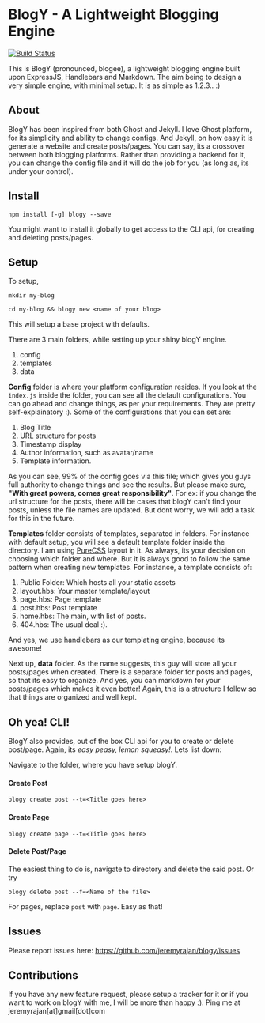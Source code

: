# BlogY - A Lightweight Blogging Engine

[![Build Status](https://travis-ci.org/jeremyrajan/blogy.svg?branch=master)](https://travis-ci.org/jeremyrajan/blogy)

This is BlogY (pronounced, blogee), a lightweight blogging engine built upon ExpressJS, Handlebars and Markdown. The aim being to design a very simple engine, with minimal setup. It is as simple as 1.2.3.. :)

## About
BlogY has been inspired from both Ghost and Jekyll. I love Ghost platform, for its simplicity and ability to change configs. And Jekyll, on how easy it is generate a website and create posts/pages. You can say, its a crossover between both blogging platforms. Rather than providing a backend for it, you can change the config file and it will do the job for you (as long as, its under your control).

## Install
```
npm install [-g] blogy --save
```
You might want to install it globally to get access to the CLI api, for creating and deleting posts/pages.
## Setup
To setup,
```
mkdir my-blog
```

```
cd my-blog && blogy new <name of your blog>
```
This will setup a base project with defaults.

There are 3 main folders, while setting up your shiny blogY engine.


1. config
2. templates
3. data

**Config** folder is where your platform configuration resides. If you look at the `index.js` inside the folder, you can see all the default configurations. You can go ahead and change things, as per your requirements. They are pretty self-explainatory :). Some of the configurations that you can set are:

1. Blog Title
2. URL structure for posts
3. Timestamp display
4. Author information, such as avatar/name
5. Template information.

As you can see, 99% of the config goes via this file; which gives you guys full authority to change things and see the results. But please make sure, **"With great powers, comes great responsibility"**. For ex: if you change the url structure for the posts, there will be cases that blogY can't find your posts, unless the file names are updated. But dont worry, we will add a task for this in the future.

**Templates** folder consists of templates, separated in folders. For instance with default setup, you will see a default template folder inside the directory. I am using [PureCSS](http://purecss.io) layout in it. As always, its your decision on choosing which folder and where. But it is always good to follow the same pattern when creating new templates. For instance, a template consists of:

1. Public Folder: Which hosts all your static assets
2. layout.hbs: Your master template/layout
3. page.hbs: Page template
4. post.hbs: Post template
5. home.hbs: The main, with list of posts.
6. 404.hbs: The usual deal :).

And yes, we use handlebars as our templating engine, because its awesome!

Next up, **data** folder. As the name suggests, this guy will store all your posts/pages when created. There is a separate folder for posts and pages, so that its easy to organize. And yes, you can markdown for your posts/pages which makes it even better! Again, this is a structure I follow so that things are organized and well kept.

## Oh yea! CLI!

BlogY also provides, out of the box CLI api for you to create or delete post/page. Again, its _easy peasy, lemon squeasy!_. Lets list down:

Navigate to the folder, where you have setup blogY.

#### Create Post
```
blogy create post --t=<Title goes here>
```
#### Create Page
```
blogy create page --t=<Title goes here>
```

#### Delete Post/Page
The easiest thing to do is, navigate to directory and delete the said post. Or try

```
blogy delete post --f=<Name of the file>
```
For pages, replace `post` with `page`. Easy as that!

## Issues
Please report issues here: https://github.com/jeremyrajan/blogy/issues

## Contributions
If you have any new feature request, please setup a tracker for it or if you want to work on blogY with me, I will be more than happy :). Ping me at jeremyrajan[at]gmail[dot]com

